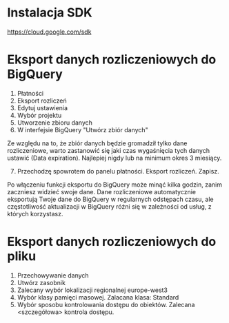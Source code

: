 # Instalacja SDK

https://cloud.google.com/sdk 

# Eksport danych rozliczeniowych do BigQuery

1. Płatności
2. Eksport rozliczeń
3. Edytuj ustawienia
4. Wybór projektu
5. Utworzenie zbioru danych 
6. W interfejsie BigQuery "Utwórz zbiór danych"

Ze względu na to, że zbiór danych będzie gromadził tylko dane rozliczeniowe, warto zastanowić się jaki czas wygaśnięcia tych danych ustawić (Data expiration). Najlepiej nigdy lub na minimum okres 3 miesiący.

7. Przechodzę spowrotem do panelu płatności. Eksport rozliczeń. Zapisz.

Po włączeniu funkcji eksportu do BigQuery może minąć kilka godzin, zanim zaczniesz widzieć swoje dane. Dane rozliczeniowe automatycznie eksportują Twoje dane do BigQuery w regularnych odstępach czasu, ale częstotliwość aktualizacji w BigQuery różni się w zależności od usług, z których korzystasz.

# Eksport danych rozliczeniowych do pliku

1. Przechowywanie danych
2. Utwórz zasobnik
3. Zalecany wybór lokalizacji regionalnej europe-west3
4. Wybór klasy pamięci masowej. Zalacana klasa: Standard
5. Wybór sposobu kontrolowania dostępu do obiektów. Zalecana <szczegółowa> kontrola dostępu. 


